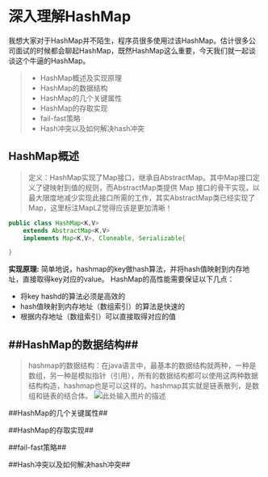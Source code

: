 # 深入理解HashMap
我想大家对于HashMap并不陌生，程序员很多使用过该HashMap。估计很多公司面试的时候都会聊起HashMap，既然HashMap这么重要，今天我们就一起谈谈这个牛逼的HashMap。
>* HashMap概述及实现原理
>* HashMap的数据结构
>* HashMap的几个关键属性
>* HashMap的存取实现
>* fail-fast策略
>* Hash冲突以及如何解决hash冲突



## HashMap概述 ##
>定义：HashMap实现了Map接口，继承自AbstractMap。其中Map接口定义了键映射到值的规则，而AbstractMap类提供 Map 接口的骨干实现，以最大限度地减少实现此接口所需的工作，其实AbstractMap类已经实现了Map，这里标注MapLZ觉得应该是更加清晰！

```java 
public class HashMap<K,V>
    extends AbstractMap<K,V>
    implements Map<K,V>, Cloneable, Serializable{

}

```
**实现原理:**
简单地说，hashmap的key做hash算法，并将hash值映射到内存地址，直接取得key对应的value。
HashMap的高性能需要保证以下几点：

- 将key hashd的算法必须是高效的
- hash值映射到内存地址（数组索引）的算法是快速的
- 根据内存地址（数组索引）可以直接取得对应的值

##HashMap的数据结构##
-------
>hashmap的数据结构：在java语言中，最基本的数据结构就两种，一种是数组，另一种是模拟指针（引用），所有的数据结构都可以使用这两种数据结构构造，hashmap也是可以这样的。hashmap其实就是链表散列，是数组和链表的结合体。
![此处输入图片的描述][1]


##HashMap的几个关键属性##

##HashMap的存取实现##

##fail-fast策略##

##Hash冲突以及如何解决hash冲突##


  [1]: http://dl.iteye.com/upload/picture/pic/63364/042032ea-6f15-3428-bfb4-b3b1460769a7.jpg